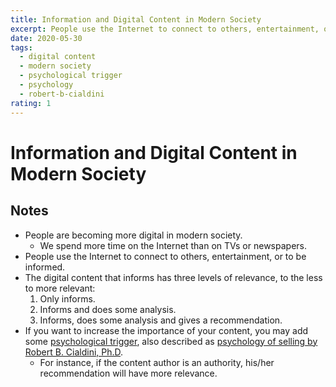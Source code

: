 ```yaml
---
title: Information and Digital Content in Modern Society
excerpt: People use the Internet to connect to others, entertainment, or to be informed.
date: 2020-05-30
tags:
  - digital content
  - modern society
  - psychological trigger
  - psychology
  - robert-b-cialdini
rating: 1
---
```


# Information and Digital Content in Modern Society

## Notes

- People are becoming more digital in modern society.
  - We spend more time on the Internet than on TVs or newspapers.
- People use the Internet to connect to others, entertainment, or to be informed.
- The digital content that informs has three levels of relevance, to the less to more relevant:
  1. Only informs.
  2. Informs and does some analysis.
  3. Informs, does some analysis and gives a recommendation.
- If you want to increase the importance of your content, you may add some [psychological trigger](/zettelkasten/psychological-trigger.md), also described as [psychology of selling by Robert B. Cialdini, Ph.D](/zettelkasten/-robert-b-cialdinis-psychology-of-selling.md).
  - For instance, if the content author is an authority, his/her recommendation will have more relevance.
